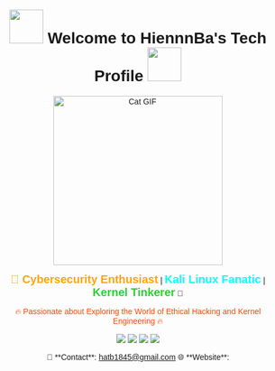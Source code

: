 <div align="center" style="font-family: Arial, sans-serif;">

<!-- Tiêu đề -->
<h1>
  <img src="https://media.giphy.com/media/RbDKaczqWovIugyJmW/giphy.gif" width="60">
  Welcome to HiennnBa's Tech Profile
  <img src="https://media.giphy.com/media/RbDKaczqWovIugyJmW/giphy.gif" width="60">
</h1>

<!-- Hình động về công nghệ -->
<img src="https://media.giphy.com/media/ytBoIyQ7ArpRirP0oh/giphy.gif?cid=ecf05e472fz6jsmj3uf9ymfoo37fp5zdbcw5x8qrxgd289k4&ep=v1_gifs_search&rid=giphy.gif&ct=g" alt="Cat GIF" width="300">

<!-- Giới thiệu ngắn -->
<div align="center">

<p>
  <span style="color:#FFA500; font-size: 20px;">🌟 <b>Cybersecurity Enthusiast</b></span> | 
  <span style="color:#00FFFF; font-size: 20px;"><b>Kali Linux Fanatic</b></span> | 
  <span style="color:#32CD32; font-size: 20px;"><b>Kernel Tinkerer</b></span> 🌟
</p>
<p>
  <span style="color:#FF4500;">🔥 Passionate about Exploring the World of Ethical Hacking and Kernel Engineering 🔥</span>
</p>

</div>

<!-- Huy hiệu -->
<div>
  <img src="https://img.shields.io/badge/OS-Kali%20Linux-blue?style=for-the-badge&logo=linux&logoColor=white">
  <img src="https://img.shields.io/badge/Code-Python-yellow?style=for-the-badge&logo=python&logoColor=white">
  <img src="https://img.shields.io/badge/Kernel-Linux-green?style=for-the-badge&logo=linux&logoColor=white">
  <img src="https://img.shields.io/badge/Shell-Bash-red?style=for-the-badge&logo=gnu-bash&logoColor=white">
</div>

<!-- Kết nối -->
<p>
  📧 **Contact**: <a href="mailto:hiennnba@example.com">hatb1845@gmail.com</a>  
  🌐 **Website**: <a href="https://yourwebsite.com" target="_blank"></a>
</p>

</div>
